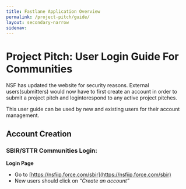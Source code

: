 ```yaml
---
title: Fastlane Application Overview
permalink: /project-pitch/guide/
layout: secondary-narrow
sidenav: 
---
```

# Project Pitch: User Login Guide For Communities

NSF has updated the website for security reasons. External users(submitters) would now have to first create an account in order to submit a project pitch and logintorespond to any active project pitches.

This user guide can be used by new and existing users for their account management. 

## Account Creation

### SBIR/STTR Communities Login:

**Login Page**
- Go to [https://nsfiip.force.com/sbir](https://nsfiip.force.com/sbir)
- New users should click on *“Create an account”*
